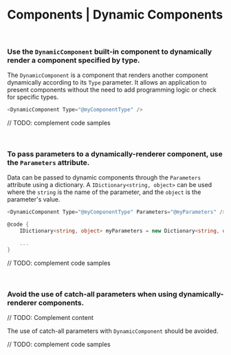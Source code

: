 # Components | Dynamic Components
<br>


### Use the `DynamicComponent` built-in component to dynamically render a component specified by type.

The `DynamicComponent` is a component that renders another component dynamically according to its `Type` parameter. It allows an application
to present components without the need to add programming logic or check for specific types.

```cs
<DynamicComponent Type="@myComponentType" />
```

// TODO: complement code samples

<br>


### To pass parameters to a dynamically-renderer component, use the `Parameters` attribute.

Data can be passed to dynamic components through the `Parameters` attribute using a dictionary. A `IDictionary<string, object>` can be used
where the `string` is the name of the parameter, and the `object` is the parameter's value.

```cs
<DynamicComponent Type="@myComponentType" Parameters="@myParameters" />

@code {
    IDictionary<string, object> myParameters = new Dictionary<string, object>();

    ...
}
```

// TODO: complement code samples

<br>


### Avoid the use of catch-all parameters when using dynamically-renderer components.

// TODO: Complement content

The use of catch-all parameters with `DynamicComponent` should be avoided. 

// TODO: complement code samples

<br>
